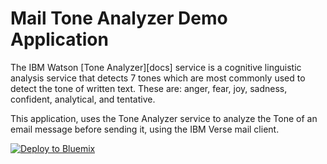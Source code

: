 # Mail Tone Analyzer Demo Application

  The IBM Watson [Tone Analyzer][docs] service is a cognitive linguistic analysis service that detects 7 tones which are most commonly used to detect the tone of written text. These are: anger, fear, joy, sadness, confident, analytical, and tentative.

  This application, uses the Tone Analyzer service to analyze the Tone of an email message before sending it, using the IBM Verse mail client.

[![Deploy to Bluemix](https://bluemix.net/deploy/button.png)](https://bluemix.net/deploy?repository=https://github.com/pipeflo/mailToneAnalyzer.git)
